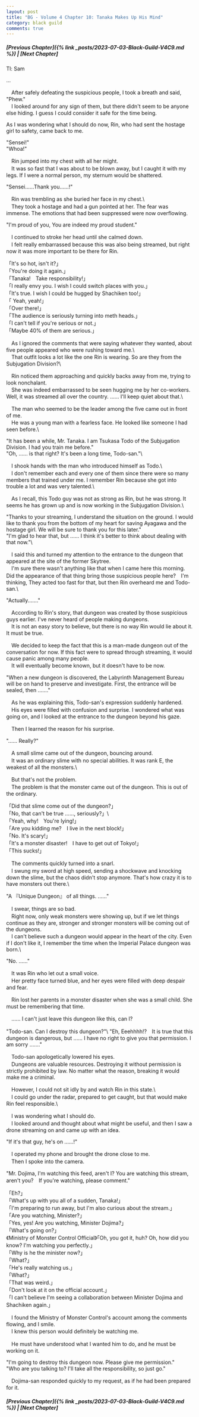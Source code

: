 ```yaml
---
layout: post
title: "BG - Volume 4 Chapter 10: Tanaka Makes Up His Mind"
category: black guild
comments: true
---
```


##### [Previous Chapter]({% link _posts/2023-07-03-Black-Guild-V4C9.md %}) \| [Next Chapter]




Tl: Sam

…


　After safely defeating the suspicious people, I took a breath and said, "Phew."    
　I looked around for any sign of them, but there didn't seem to be anyone else hiding. I guess I could consider it safe for the time being.	 

As I was wondering what I should do now, Rin, who had sent the hostage girl to safety, came back to me.

<!--more-->
"Sensei!"\
"Whoa!"

　Rin jumped into my chest with all her might.       
　It was so fast that I was about to be blown away, but I caught it with my legs. If I were a normal person, my sternum would be shattered.

"Sensei......Thank you......!"	 

　Rin was trembling as she buried her face in my chest.\	 
　They took a hostage and had a gun pointed at her. The fear was immense. The emotions that had been suppressed were now overflowing.

"I'm proud of you, You are indeed my proud student."

　I continued to stroke her head until she calmed down.\
　I felt really embarrassed because this was also being streamed, but right now it was more important to be there for Rin.

「It's so hot, isn't it?」\
「You're doing it again.」\
「Tanaka!　Take responsibility!」\
「I really envy you. I wish I could switch places with you.」\
「It's true. I wish I could be hugged by Shachiken too!」\
「 Yeah, yeah!」\
「Over there!」\
「The audience is seriously turning into meth heads.」\
「I can't tell if you're serious or not.」\
「Maybe 40% of them are serious.」

　As I ignored the comments that were saying whatever they wanted, about five people appeared who were rushing toward me.\ 	 
　That outfit looks a lot like the one Rin is wearing. So are they from the Subjugation Division?\

　Rin noticed them approaching and quickly backs away from me, trying to look nonchalant.\
　She was indeed embarrassed to be seen hugging me by her co-workers. Well, it was streamed all over the country. ...... I'll keep quiet about that.\

　The man who seemed to be the leader among the five came out in front of me.\
　He was a young man with a fearless face. He looked like someone I had seen before.\

"It has been a while, Mr. Tanaka. I am Tsukasa Todo of the Subjugation Division. I had you train me before."\
"Oh, ...... is that right? It's been a long time, Todo-san."\

　I shook hands with the man who introduced himself as Todo.\	 
　I don't remember each and every one of them since there were so many members that trained under me. I remember Rin because she got into trouble a lot and was very talented.\

　As I recall, this Todo guy was not as strong as Rin, but he was strong. It seems he has grown up and is now working in the Subjugation Division.\

"Thanks to your streaming, I understand the situation on the ground. I would like to thank you from the bottom of my heart for saving Ayagawa and the hostage girl. We will be sure to thank you for this later."\
"I'm glad to hear that, but ...... I think it's better to think about dealing with that  now."\

　I said this and turned my attention to the entrance to the dungeon that appeared at the site of the former Skytree.\
　I'm sure there wasn't anything like that when I came here this morning. Did the appearance of that thing bring those suspicious people here?　I'm thinking, They acted too fast for that, but then Rin overheard me and Todo-san.\

"Actually......." 	 

　According to Rin's story, that dungeon was created by those suspicious guys earlier. I've never heard of people making dungeons.\
　It is not an easy story to believe, but there is no way Rin would lie about it. It must be true.

　We decided to keep the fact that this is a man-made dungeon out of the conversation for now. If this fact were to spread through streaming, it would cause panic among many people.\
　It will eventually become known, but it doesn't have to be now.

"When a new dungeon is discovered, the Labyrinth Management Bureau will be on hand to preserve and investigate. First, the entrance will be sealed, then ......."

　As he was explaining this, Todo-san's expression suddenly hardened.\
　His eyes were filled with confusion and surprise. I wondered what was going on, and I looked at the entrance to the dungeon beyond his gaze. 	 

　Then I learned the reason for his surprise. 	

"...... Really?" 	 

　A small slime came out of the dungeon, bouncing around.\
　It was an ordinary slime with no special abilities. It was rank E, the weakest of all the monsters.\

　But that's not the problem.\
　The problem is that the monster came out of the dungeon. This is out of the ordinary.	 

「Did that slime come out of the dungeon?」\
「No, that can't be true ......, seriously?」\	 
「Yeah, why!　You're lying!」\
「Are you kidding me?　I live in the next block!」\
「No. It's scary!」\
「It's a monster disaster!　I have to get out of Tokyo!」\
「This sucks!」

　The comments quickly turned into a snarl.\
　I swung my sword at high speed, sending a shockwave and knocking down the slime, but the chaos didn't stop anymore. That's how crazy it is to have monsters out there.\

"A 『Unique Dungeon』 of all things. ......"

　I swear, things are so bad.\
　Right now, only weak monsters were showing up, but if we let things continue as they are, stronger and stronger monsters will be coming out of the dungeons.\
　I can't believe such a dungeon would appear in the heart of the city. Even if I don't like it, I remember the time when the Imperial Palace dungeon was born.\

"No. ......"	 

　It was Rin who let out a small voice.\
　Her pretty face turned blue, and her eyes were filled with deep despair and fear.	 

　Rin lost her parents in a monster disaster when she was a small child. She must be remembering that time.	 

　...... I can't just leave this dungeon like this, can I?

"Todo-san. Can I destroy this dungeon?"\ 
"Eh, Eeehhhh!?　It is true that this dungeon is dangerous, but ...... I have no right to give you that permission. I am sorry ......."

　Todo-san apologetically lowered his eyes.\
　Dungeons are valuable resources. Destroying it without permission is strictly prohibited by law. No matter what the reason, breaking it would make me a criminal.

　However, I could not sit idly by and watch Rin in this state.\  
　I could go under the radar, prepared to get caught, but that would make Rin feel responsible.\

　I was wondering what I should do.\
　I looked around and thought about what might be useful, and then I saw a drone streaming on and came up with an idea.	 

"If it's that guy, he's on ......!"    

　I operated my phone and brought the drone close to me. 	 
　Then I spoke into the camera.  	 

"Mr. Dojima, I'm watching this feed, aren't I? You are watching this stream, aren't you?　If you're watching, please comment."	 

「Eh?」   
「What's up with you all of a sudden, Tanaka!」 	 
「I'm preparing to run away, but I'm also curious about the stream.」 	 
「Are you watching, Minister?」	 
「Yes, yes! Are you watching, Minister Dojima?」	 
「What's going on?」	 
《Ministry of Monster Control Official》「Oh, you got it, huh? Oh, how did you know? I'm watching you perfectly.」	 
「Why is he the minister now?」	 
「What?」	 
「He's really watching us.」 	 
「What?」  	 
「That was weird.」	 
「Don't look at it on the official account.」 	 
「I can't believe I'm seeing a collaboration between Minister Dojima and Shachiken again.」  	 

　I found the Ministry of Monster Control's account among the comments flowing, and I smile.	 
　I knew this person would definitely be watching me.    

　He must have understood what I wanted him to do, and he must be working on it.	 

"I'm going to destroy this dungeon now. Please give me permission."    
"Who are you talking to? I'll take all the responsibility, so just go."	 

　Dojima-san responded quickly to my request, as if he had been prepared for it.	 






##### [Previous Chapter]({% link _posts/2023-07-03-Black-Guild-V4C9.md %}) \| [Next Chapter]